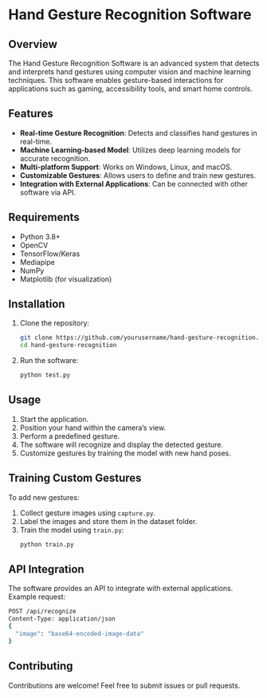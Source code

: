 # Hand Gesture Recognition Software

## Overview
The Hand Gesture Recognition Software is an advanced system that detects and interprets hand gestures using computer vision and machine learning techniques. This software enables gesture-based interactions for applications such as gaming, accessibility tools, and smart home controls.

## Features
- **Real-time Gesture Recognition**: Detects and classifies hand gestures in real-time.
- **Machine Learning-based Model**: Utilizes deep learning models for accurate recognition.
- **Multi-platform Support**: Works on Windows, Linux, and macOS.
- **Customizable Gestures**: Allows users to define and train new gestures.
- **Integration with External Applications**: Can be connected with other software via API.

## Requirements
- Python 3.8+
- OpenCV
- TensorFlow/Keras
- Mediapipe
- NumPy
- Matplotlib (for visualization)

## Installation
1. Clone the repository:
   ```sh
   git clone https://github.com/yourusername/hand-gesture-recognition.git
   cd hand-gesture-recognition
   ```
2. Run the software:
   ```sh
   python test.py
   ```

## Usage
1. Start the application.
2. Position your hand within the camera’s view.
3. Perform a predefined gesture.
4. The software will recognize and display the detected gesture.
5. Customize gestures by training the model with new hand poses.

## Training Custom Gestures
To add new gestures:
1. Collect gesture images using `capture.py`.
2. Label the images and store them in the dataset folder.
3. Train the model using `train.py`:
   ```sh
   python train.py
   ```

## API Integration
The software provides an API to integrate with external applications. Example request:
```sh
POST /api/recognize
Content-Type: application/json
{
  "image": "base64-encoded-image-data"
}
```

## Contributing
Contributions are welcome! Feel free to submit issues or pull requests.



